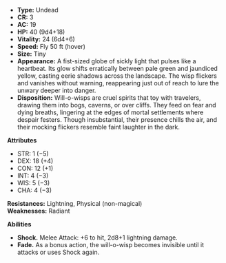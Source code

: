 - **Type:** Undead
- **CR:** 3
- **AC:** 19
- **HP:** 40 (9d4+18)
- **Vitality:** 24 (6d4+6)
- **Speed:** Fly 50 ft (hover)
- **Size:** Tiny
- **Appearance:** A fist-sized globe of sickly light that pulses like a heartbeat. Its glow shifts erratically between pale green and jaundiced yellow, casting eerie shadows across the landscape. The wisp flickers and vanishes without warning, reappearing just out of reach to lure the unwary deeper into danger.
- **Disposition:** Will-o-wisps are cruel spirits that toy with travelers, drawing them into bogs, caverns, or over cliffs. They feed on fear and dying breaths, lingering at the edges of mortal settlements where despair festers. Though insubstantial, their presence chills the air, and their mocking flickers resemble faint laughter in the dark.

**Attributes**
- STR: 1 (−5)
- DEX: 18 (+4)
- CON: 12 (+1)
- INT: 4 (−3)
- WIS: 5 (−3)
- CHA: 4 (−3)

**Resistances:** Lightning, Physical (non-magical)  
**Weaknesses:** Radiant

**Abilities**
- **Shock.** Melee Attack: +6 to hit, 2d8+1 lightning damage.
- **Fade.** As a bonus action, the will-o-wisp becomes invisible until it attacks or uses Shock again.